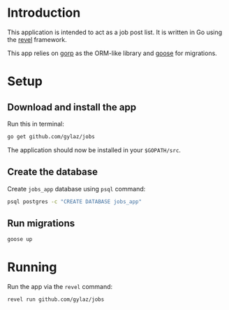 # Introduction
This application is intended to act as a job post list. It is written in Go
using the [revel](https://github.com/robfig/revel) framework.

This app relies on [gorp](https://github.com/coopernurse/gorp) as the ORM-like
library and [goose]( https://bitbucket.org/liamstask/goose) for migrations.

# Setup

## Download and install the app
Run this in terminal:

```sh
go get github.com/gylaz/jobs
```

The application should now be installed in your `$GOPATH/src`.

## Create the database
Create `jobs_app` database using `psql` command:

```sh
psql postgres -c "CREATE DATABASE jobs_app"
```

## Run migrations

```sh
goose up
```

# Running
Run the app via the `revel` command:

```sh
revel run github.com/gylaz/jobs
```
